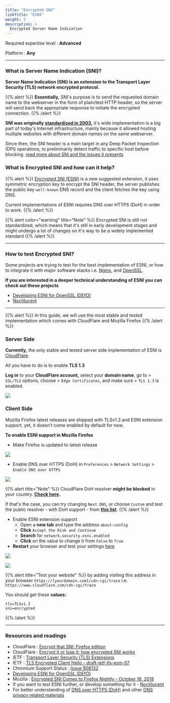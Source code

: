 ```yaml
---
title: "Encrypted SNI"
linkTitle: "ESNI"
weight: 5
description: >
  Encrypted Server Name Indication
---
```


Required expertise level : **Advanced**

Platform : **Any**

-----

### What is Server Name Indication (SNI)?

**Server Name Indication (SNI) is an extension to the Transport Layer Security (TLS) network encrypted protocol.**

{{% alert %}}
**Essentially,** SNI's purpose is to send the requested domain name to the webserver in the form of plain/text HTTP header, so the server will send back the appropriate response to initiate the encrypted connection.
{{% /alert %}}

**SNI was originally [standardized in 2003](https://tools.ietf.org/html/rfc3546),** it's wide implementation is a big part of today's Internet infrastructure, mainly because it allowed hosting multiple websites with different domain names on the same webserver.

Since then, the SNI header is a main target in any Deep Packet Inspection (DPI) operations, to preliminarily detect traffic to specific host before blocking.  [read more about SNI and the issues it presents](https://blog.cloudflare.com/encrypted-sni/)

### What is Encrypted SNI and how can it help?

{{% alert %}}
[Encrypted SNI (ESNI)](https://tools.ietf.org/html/draft-ietf-tls-esni-06) is a new suggested extension, it uses symmetric encryption key to encrypt the SNI header, the server publishes the public key `well-known` DNS record and the client fetches the key using DNS.

Current implementations of ESNI requires DNS over HTTPS (DoH) in order to work.
{{% /alert %}}

{{% alert color="warning" title="Note" %}}
Encrypted SNI is still not standardized, which means that it's still in early development stages and might undergo a lot of changes on it's way to be a widely implemented standard
{{% /alert %}}

----

### How to test Encrypted SNI?

Some projects are trying to test for the best implementation of ESNI, or how to integrate it with major software stacks i.e. [Nginx](https://github.com/sftcd/nginx), and [OpenSSL](https://github.com/sftcd/openssl/tree/master/esnistuff).

**If you are interested in a deeper technical understanding of ESNI you can check out these projects**

- [Developing ESNI for OpenSSL (DEfO)](https://defo.ie/)
- [Noctilucent](https://github.com/SixGenInc/Noctilucent)

-----
{{% alert %}}
In this guide, we will use the most stable and tested implementation which comes with CloudFlare and Mozilla Firefox
{{% /alert %}}

### Server Side


**Currently,** the only stable and tested server side implementation of ESNI is [CloudFlare](https://blog.cloudflare.com/esni/).

All you have to do is to enable **TLS 1.3**

**Log in** to your **CloudFlare account,** select your **domain name**, go to > `SSL/TLS` options, choose > `Edge Certificates`, and make sure > `TLS 1.3` is enabled.


![](/images/esni/1.png)

### Client Side

Mozilla Firefox latest releases are shipped with TLSv1.3 and ESNI extension support, yet, it doesn't come enabled by default for now.

**To enable ESNI support in Mozilla Firefox**

- Make Firefox is updated to latest release

![](/images/esni/2.png)

- Enable DNS over HTTPS (DoH) in `Preferences` > `Network Settings` > `Enable DNS over HTTPS`

![](/images/esni/3.png)

{{% alert title="Note" %}}
CloudFlare DoH resolver **might be blocked** in your country. **[Check here](https://1.1.1.1/help).**

If that's the case, you can try changing `Next DNS`, or choose `Custom` and test the public resolver - with DoH support -  from **[this list](https://dnsprivacy.org/wiki/display/DP/DNS+Privacy+Public+Resolvers).**
{{% /alert %}}

- Enable ESNI extension support
  - Open a **new tab** and type the address `about:config`
  - **Click** `Accept the Risk and Continue`
  - **Search** for `network.security.esni.enabled`
  - **Click** on the value to change it from `False` to `True`
- **Restart** your browser and test your settings [here](https://www.cloudflare.com/ssl/encrypted-sni/)

![](/images/esni/4.png)

![](/images/esni/5.png)

{{% alert title="Test your website" %}}
 by adding visiting this address in your browser `https://[yourdomain.com]/cdn-cgi/trace` i.e. `https://www.cloudflare.com/cdn-cgi/trace`

 You should get these **values:**

```
tls=TLSv1.3
sni=encrypted
```

 {{% /alert %}}

 ----

### Resources and readings

- CloudFlare : [Encrypt that SNI: Firefox edition](https://blog.cloudflare.com/encrypt-that-sni-firefox-edition/)
- CloudFlare : [Encrypt it or lose it: how encrypted SNI works](https://blog.cloudflare.com/encrypted-sni/)
- IETF : [Transport Layer Security (TLS) Extensions](https://tools.ietf.org/html/rfc3546)
- IETF : [TLS Encrypted Client Hello - draft-ietf-tls-esni-07](https://tools.ietf.org/html/draft-ietf-tls-esni-07)
- Chromium Support Status :  [Issue 908132](https://bugs.chromium.org/p/chromium/issues/detail?id=908132)
- [Developing ESNI for OpenSSL (DEfO)](https://defo.ie/)
- Mozilla : [Encrypted SNI Comes to Firefox Nightly - October 18, 2018](https://blog.mozilla.org/security/2018/10/18/encrypted-sni-comes-to-firefox-nightly/)
- If you want to test ESNI further, or develop something for it - [Noctilucent](https://github.com/SixGenInc/Noctilucent)
- For better understanding of [DNS over HTTPS (DoH)](https://www.cloudflare.com/learning/dns/dns-over-tls/) and other [DNS privacy related materials](https://dnsprivacy.org/wiki/)